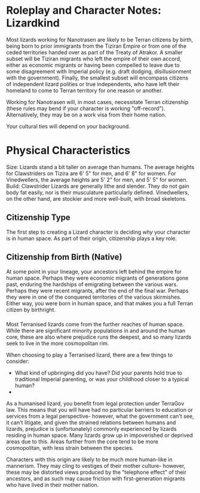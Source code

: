 # Roleplay and Character Notes: Lizardkind

Most lizards working for Nanotrasen are likely to be Terran citizens by birth, being born to prior immigrants from the Tiziran Empire or from one of the ceded territories handed over as part of the Treaty of Atrakor. A smaller subset will be Tiziran migrants who left the empire of their own accord, either as economic migrants or having been compelled to leave due to some disagreement with Imperial policy (e.g. draft dodging, disillusionment with the government). Finally, the smallest subset will encompass citizens of independent lizard polities or true independents, who have left their homeland to come to Terran territory for one reason or another.

Working for Nanotrasen will, in most cases, necessitate Terran citizenship (these rules may bend if your character is working "off-record"). Alternatively, they may be on a work visa from their home nation.

Your cultural ties will depend on your background.

# Physical Characteristics
Size: Lizards stand a bit taller on average than humans. The average heights for Clawstriders on Tizira are 6' 5" for men, and 6' 8" for women. For Vinedwellers, the average heights are 5' 2" for men, and 5' 5" for women.
Build: Clawstrider Lizards are generally lithe and slender. They do not gain body fat easily, nor is their musculature particularly defined. Vinedwellers, on the other hand, are stockier and more well-built, with broad skeletons.

## Citizenship Type
The first step to creating a Lizard character is deciding *why* your character is in human space. As part of their origin, citizenship plays a key role.

## Citizenship from Birth (Native)
At some point in your lineage, your ancestors left behind the empire for human space. Perhaps they were economic migrants of generations gone past, enduring the hardships of emigrating between the various wars. Perhaps they were recent migrants, after the end of the final war. Perhaps they were in one of the conquered territories of the various skirmishes. Either way, you were born in human space, and that makes you a full Terran citizen by birthright.

### 

Most Terranised lizards come from the further reaches of human space. While there are significant minority populations in and around the human core, these are also where prejudice runs the deepest, and so many lizards seek to live in the more cosmopolitan rim.

When choosing to play a Terranised lizard, there are a few things to consider:
- What kind of upbringing did you have? Did your parents hold true to traditional Imperial parenting, or was your childhood closer to a typical human?
- 

As a humanised lizard, you benefit from legal protection under TerraGov law. This means that you will have had no particular barriers to education or services from a legal perspective- however, what the government can't see, it can't litigate, and given the strained relations between humans and lizards, prejudice is (unfortunately) commonly experienced by lizards residing in human space. Many lizards grow up in impoverished or deprived areas due to this. Areas further from the core tend to be more cosmopolitan, with less strain between the species.

Characters with this origin are likely to be much more human-like in mannerism. They may cling to vestiges of their mother culture- however, these may be distorted views produced by the "telephone effect" of their ancestors, and as such may cause friction with first-generation migrants who have lived in their mother nation.